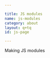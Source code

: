 ```yaml
---

title: JS modules
name: js-modules
category: about
layout: q+tq
id: js-page

---
```


<p class="lead">Making JS modules</p>
